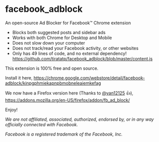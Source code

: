 # facebook_adblock

An open-source Ad Blocker for Facebook™ Chrome extension
- Blocks both suggested posts and sidebar ads
- Works with both Chrome for Desktop and Mobile
- Does not slow down your computer
- Does not track/read your Facebook activity, or other websites
- Only has 49 lines of code, and no external dependency! https://github.com/tiratatp/facebook_adblock/blob/master/content.js

This extension is 100% free and open source.

Install it here, https://chrome.google.com/webstore/detail/facebook-adblock/kinpgphmiekapnpbmobneleaiemkefag

We now have a Firefox version here (Thanks to [@yan12125](https://github.com/yan12125) :+1:),
https://addons.mozilla.org/en-US/firefox/addon/fb_ad_block/

Enjoy!

_We are not affiliated, associated, authorized, endorsed by, or in any way officially connected with Facebook._

_Facebook is a registered trademark of the Facebook, Inc._
